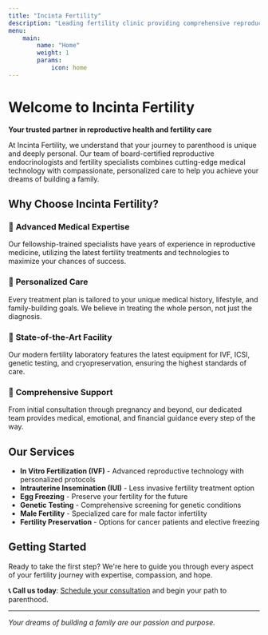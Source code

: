```yaml
---
title: "Incinta Fertility"
description: "Leading fertility clinic providing comprehensive reproductive health services with personalized care and cutting-edge fertility treatments"
menu:
    main:
        name: "Home"
        weight: 1
        params:
            icon: home
---
```


# Welcome to Incinta Fertility

**Your trusted partner in reproductive health and fertility care**

At Incinta Fertility, we understand that your journey to parenthood is unique and deeply personal. Our team of board-certified reproductive endocrinologists and fertility specialists combines cutting-edge medical technology with compassionate, personalized care to help you achieve your dreams of building a family.

## Why Choose Incinta Fertility?

### 🔬 **Advanced Medical Expertise**
Our fellowship-trained specialists have years of experience in reproductive medicine, utilizing the latest fertility treatments and technologies to maximize your chances of success.

### 💝 **Personalized Care**
Every treatment plan is tailored to your unique medical history, lifestyle, and family-building goals. We believe in treating the whole person, not just the diagnosis.

### 🏥 **State-of-the-Art Facility** 
Our modern fertility laboratory features the latest equipment for IVF, ICSI, genetic testing, and cryopreservation, ensuring the highest standards of care.

### 🤝 **Comprehensive Support**
From initial consultation through pregnancy and beyond, our dedicated team provides medical, emotional, and financial guidance every step of the way.

## Our Services

- **In Vitro Fertilization (IVF)** - Advanced reproductive technology with personalized protocols
- **Intrauterine Insemination (IUI)** - Less invasive fertility treatment option
- **Egg Freezing** - Preserve your fertility for the future
- **Genetic Testing** - Comprehensive screening for genetic conditions
- **Male Fertility** - Specialized care for male factor infertility
- **Fertility Preservation** - Options for cancer patients and elective freezing

## Getting Started

Ready to take the first step? We're here to guide you through every aspect of your fertility journey with expertise, compassion, and hope.

**📞 Call us today**: [Schedule your consultation](/contact/) and begin your path to parenthood.

---

*Your dreams of building a family are our passion and purpose.*